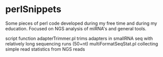 perlSnippets
============

Some pieces of perl code developed during my free time and during my education. Focused on NGS analysis of miRNA's and general tools.

script                  function
adapterTrimmer.pl       trims adapters in smallRNA seq with relatively long sequencing runs (50+nt)
multiFormatSeqStat.pl   collecting simple read statistics from NGS reads
